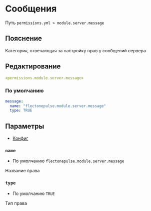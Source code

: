 # Сообщения
Путь `permissions.yml > module.server.message`

## Пояснение
Категория, отвечающая за настройку прав у сообщений сервера

## Редактирование
```yaml
<permissions.module.server.message>
```

### По умолчанию
```yaml
message:
  name: "flectonepulse.module.server.message"
  type: TRUE
```

## Параметры

- [Конфиг](/ru/config/module/server/message/)

### `name`
- По умолчанию `flectonepulse.module.server.message`

Название права

### `type`
- По умолчанию `TRUE`

Тип права

<!--@include: @/ru/parts/permission.md-->


